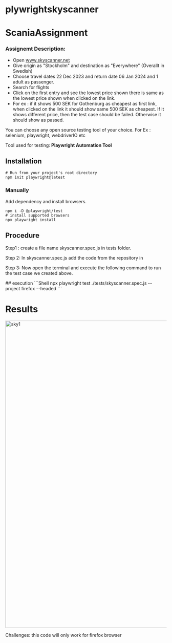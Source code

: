 # plywrightskyscanner
# ScaniaAssignment



### Assignemt Description:
- Open www.skyscanner.net
- Give origin as "Stockholm" and destination as "Everywhere" (Överallt in Swedish)
- Choose travel dates 22 Dec 2023 and return date 06 Jan 2024 and 1 adult as passenger.
- Search for flights
- Click on the first entry and see the lowest price shown there is same as the lowest price shown when clicked on the link.
- For ex : if it shows 500 SEK for Gothenburg as cheapest as first link, when clicked on the link it should show same 500 SEK as cheapest. If it shows different price, then the test case should be failed. Otherwise it should show as passed.

You can choose any open source testing tool of your choice. For Ex : selenium, playwright, webdriverIO etc

<p>Tool used for testing: <b>Playwright Automation Tool</b></p>


## Installation

```Shell
# Run from your project's root directory
npm init playwright@latest

```

### Manually

Add dependency and install browsers.

```Shell
npm i -D @playwright/test
# install supported browsers
npx playwright install
```
## Procedure

<p>Step1 : create a file name skyscanner.spec.js in tests folder.</p>
<p>Step 2: In skyscanner.spec.js add the code from the repository in</p>


<p>Step 3: Now open the terminal and execute the following command to run the test case we created above.</p>
## execution
```Shell
npx playwright test ./tests/skyscanner.spec.js --project firefox --headed
```


<h1>Results</h1>
<img width="960" alt="sky1" src="https://github.com/munagalasandeep99/project-FRT/assets/129391713/26b49392-2871-45cf-a57c-8082e2497c03">

Challenges:
this code will only work for firefox browser



